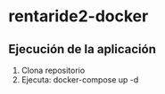 # rentaride2-docker

## Ejecución de la aplicación

1. Clona repositorio
2. Ejecuta: docker-compose up -d
